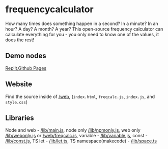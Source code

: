 # frequencycalculator
How many times does something happen in a second? In a minute? In an hour? A day? A month? A year? This open-source frequency calculator can calculate everything for you - you only need to know one of the values, it does the rest!


## Demo nodes
[Replit](https://ithappensfreq.awesomecrater.repl.co/),[Github Pages](https://themirrazz.github.io/ithappensfreq/)

## Website
Find the source inside of [/web](/web/), (`index.html`, `freqcalc.js`, `index.js`, and `style.css`)

## Libraries
Node and web - [/lib/main.js](/lib/main.js), node only [/lib/npmonly.js](/lib/npmonly.js), web only [/lib/webonly.js](/lib/webonly.js) or [/web/freqcalc.js](/web/freqcalc.js),
variable - [/lib/variable.js](/lib/variable.js), const - [/lib/const.js](/lib/const.js), TS let - [/lib/let.ts](/lib/let.ts), TS namespace(makecode) - [/lib/space.ts](/lib/space.ts)
